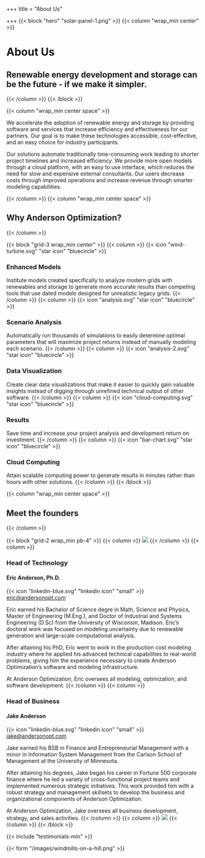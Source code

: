 +++
title = "About Us"

+++
{{< block "hero" "solar-panel-1.png" >}}
{{< column "wrap_min center" >}}

# About Us

## Renewable energy development and storage can be the future - if we make it simpler. 

{{< /column >}}
{{< /block >}}

{{< column "wrap_min center space" >}} 

We accelerate the adoption of renewable energy and storage by providing software and services that increase efficiency and effectiveness for our partners. Our goal is to make these technologies accessible, cost-effective, and an easy choice for industry participants.

Our solutions automate traditionally time-consuming work leading to shorter project timelines and increased efficiency. We provide more open models through a cloud platform, with an easy to use interface, which reduces the need for slow and expensive external consultants. Our users decrease costs through improved operations and increase revenue through smarter modeling capabilities.

{{< /column >}}
{{< column "wrap_min center space" >}}

## Why Anderson Optimization?

{{< /column >}}

{{< block "grid-3 wrap_min center" >}}
{{< column >}}
{{< icon "wind-turbine.svg" "star icon" "bluecircle" >}}

### Enhanced Models

Institute models created specifically to analyze modern grids with renewables and storage to generate more accurate results than competing tools that use dated models designed for unrealistic legacy grids.
{{< /column >}}
{{< column >}}
{{< icon "analysis.svg" "star icon" "bluecircle" >}}

### Scenario Analysis

Automatically run thousands of simulations to easily determine optimal parameters that will maximize project returns instead of manually modeling each scenario.
{{< /column >}}
{{< column >}}
{{< icon "analysis-2.svg" "star icon" "bluecircle" >}}

### Data Visualization

Create clear data visualizations that make it easier to quickly gain valuable insights instead of digging through unrefined technical output of other software.
{{< /column >}}
{{< column >}}
{{< icon "cloud-computing.svg" "star icon" "bluecircle" >}}

### Results

Save time and increase your project analysis and development return on investment.
{{< /column >}}
{{< column >}}
{{< icon "bar-chart.svg" "star icon" "bluecircle" >}}

### Cloud Computing

Attain scalable computing power to generate results in minutes rather than hours with other solutions.
{{< /column >}}
{{< /block >}}

{{< column "wrap_min center space" >}}

## Meet the founders

{{< /column >}}

{{< block "grid-2 wrap_min pb-4" >}}
{{< column >}}
![](/images/eric.png)
{{< /column >}}
{{< column >}}

### Head of Technology

#### Eric Anderson, Ph.D.

{{< icon "linkedin-blue.svg" "linkedin icon" "small" >}} eric@andersonopt.com

Eric earned his Bachelor of Science degre in Math, Science and Physics, Master of Engineering (M.Eng.), and Doctor of Industrial and Systems Engineering (D.Sc) from the University of Wisconsin, Madison. Eric’s doctoral work was focused on modeling uncertainty due to renewable generation and large-scale computational analysis.

After attaining his PhD, Eric went to work in the production cost modeling industry where he applied his advanced technical capabilities to real-world problems, giving him the experience necessary to create Anderson Optimization’s software and modeling infrastructure.

At Anderson Optimization, Eric oversees all modeling, optimization, and software development.
{{< /column >}}
{{< column >}}

### Head of Business

#### Jake Anderson

{{< icon "linkedin-blue.svg" "linkedin icon" "small" >}} jake@andersonopt.com

Jake earned his BSB in Finance and Entrepreneurial Management with a minor in Information System Management from the Carlson School of Management at the University of Minnesota.

After attaining his degrees, Jake began his career in Fortune 500 corporate finance where he led a variety of cross-functional project teams and implemented numerous strategic initiatives. This work provided him with a robust strategy and management skillsets to develop the business and organizational components of Anderson Optimization.

At Anderson Optimization, Jake oversees all business development, strategy, and sales activities.
{{< /column >}}
{{< column >}}
![](/images/eric-1.png)
{{< /column >}}
{{< /block >}}

{{< include "testimonials-min" >}}

{{< form "/images/windmills-on-a-hill.png" >}}